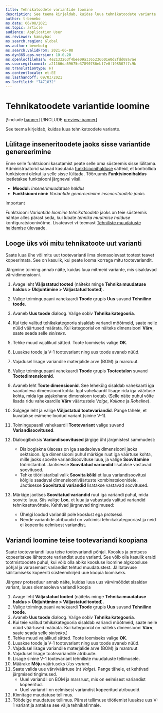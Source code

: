 ```yaml
---
title: Tehnikatoodete variantide loomine
description: See teema kirjeldab, kuidas luua tehnikatoodete variante
author: t-benebo
ms.date: 06/08/2021
ms.topic: article
audience: Application User
ms.reviewer: kamaybac
ms.search.region: Global
ms.author: benebotg
ms.search.validFrom: 2021-06-08
ms.dyn365.ops.version: 10.0.20
ms.openlocfilehash: 4e2133263f4bee09a3365236601e0d2fdd08a7ae
ms.sourcegitcommit: a21166da59675e37890786ebf7e0f198507f7c9b
ms.translationtype: HT
ms.contentlocale: et-EE
ms.lasthandoff: 09/03/2021
ms.locfileid: "7471832"
---
```

# <a name="generate-variants-for-engineering-products"></a>Tehnikatoodete variantide loomine

[!include [banner](../includes/banner.md)]
[!INCLUDE [preview-banner](../includes/preview-banner.md)]

See teema kirjeldab, kuidas luua tehnikatoodete variante.

## <a name="turn-on-variant-generation-for-engineering-products"></a>Lülitage inseneritoodete jaoks sisse variantide genereerimine

Enne selle funktsiooni kasutamist peate selle oma süsteemis sisse lülitama. Administraatorid saavad kasutada [funktsioonihalduse](../../fin-ops-core/fin-ops/get-started/feature-management/feature-management-overview.md) sätteid, et kontrollida funktsiooni olekut ja selle sisse lülitada. Tööruumis **Funktsioonihaldus** loetletakse funktsiooni järgneval viisil.

- **Moodul:** *Insenerimuudatuse haldus*
- **Funktsiooni nimi:** *Variantide genereerimine inseneritoodete jaoks*

> [!IMPORTANT]
> Funktsiooni *Variantide loomine tehnikatoodete* jaoks on teie süsteemis nähtav alles pärast seda, kui lubate *tehnika muutmise halduse* konfiguratsioonivõtme. Lisateavet vt teemast [Tehniliste muudatuste haldamise ülevaade](product-engineering-overview.md).

## <a name="generate-one-or-more-new-variants-of-an-engineering-product"></a>Looge üks või mitu tehnikatoote uut varianti

Saate luua ühe või mitu uut tootevarianti ilma olemasolevast tootest teavet kopeerimata. See on kasulik, kui peate looma korraga mitu tootevariandit.

Järgmine toiming annab näite, kuidas luua mitmeid variante, mis sisaldavad värvidimensiooni.

1. Avage leht **Väljastatud tooted** (näiteks minge **Tehnika muudatuse haldus \> Üldjuhtimine \> Väljastatud tooted**).
1. Valige toimingupaani vahekaardi **Toode** grupis **Uus** suvand **Tehniline toode**.
1. Avaneb **Uus toode** dialoog. Valige sobiv **Tehnika kategooria**.
1. Kui teie valitud tehikakategooria sisaldab variandi mõõtmeid, saate neile nüüd väärtused määrata. Kui kategoorial on näiteks dimensiooni **Värv**, saate seada selle *siniseks*.
1. Tehke muud vajalikud sätted. Toote loomiseks valige **OK**.
1. Luuakse toode ja V-1 tootevariant ning uus toode avaneb nüüd.
1. Vajadusel lisage variandile materjalide arve (BOM) ja marsruut.
1. Valige toimingupaani vahekaardi **Toode** grupis **Tooteetalon** suvand **Tootedimensioonid**.
1. Avaneb leht **Toote dimensioonid**. See lehekülg sisaldab vahekaarti iga saadaoleva dimensiooni kohta. Igal vahekaardil lisage rida iga väärtuse kohta, mida iga asjakohane dimensioon toetab. (Selle näite puhul võite lisada ridu vahekaardile **Värv** väärtustele *Valge*, *Kollane* ja *Roheline*).
1. Sulgege leht ja valige **Väljastatud tootevariandid**. Pange tähele, et kuvatakse esimene loodud variant (sinine V-1).
1. Toimingupaanil vahekaardil **Tootevariant** valige suvand **Variandisoovitused**.
1. Dialoogiboksis **Variandisoovitused** järgige üht järgmistest sammudest:

    - Dialoogiakna ülaosas on iga saadaoleva dimensiooni jaoks sektsioon. Iga dimensiooni puhul märkige ruut iga väärtuse kohta, mille jaoks soovite variandisoovituse luua, ja valige **Soovitamine** tööriistaribal. Jaotisesse **Soovitatud variandid** lisatakse vastavad soovitused.
    - Tehke tööriistaribal valik **Soovita kõiki** et luua variandisoovitusi kõigile saadaval dimensiooniväärtuste kombinatsioonidele. Jaotisesse **Soovitatud variandid** lisatakse vastavad soovitused.

1. Märkige jaotises **Soovitatud variandid** ruut iga variandi puhul, mida soovite luua. Siis valige **Loo**, et luua ja vabastada valitud variandid tehnikaettevõttele. Kehtivad järgnevad tingimused:

    - Ühelgi loodud variandil pole kooslust ega protsessi.
    - Nende variantide atribuudid on vaikimisi tehnikakategooriast ja neid ei kopeerita eelmisest variandist.

## <a name="generate-a-variant-as-a-copy-of-another-product-variant"></a>Variandi loomine teise tootevariandi koopiana

Saate tootevariandi luua teise tootevariandi põhjal. Kooslus ja protsess kopeeritakse lähtetoote variandist uude varianti. See võib olla kasulik eraldi tootmistoodete puhul, kui võib olla abiks koosluse loomine algkoosluse põhjal ja varasemast variandist tehtud muudatustest. Jälitatavuse säilitamiseks kopeeriti süsteemikirjed uue koopia loomiseks.

Järgnev protseduur annab näite, kuidas luua uus värvimõõdet sisaldav variant, luues olemasoleva variandi koopia

1. Avage leht **Väljastatud tooted** (näiteks minge **Tehnika muudatuse haldus \> Üldjuhtimine \> Väljastatud tooted**).
1. Valige toimingupaani vahekaardi **Toode** grupis **Uus** suvand **Tehniline toode**.
1. Avaneb **Uus toode** dialoog. Valige sobiv **Tehnika kategooria**.
1. Kui teie valitud tehikakategooria sisaldab variandi mõõtmeid, saate neile nüüd väärtused määrata. Kui kategoorial on näiteks dimensiooni **Värv**, saate seada selle *siniseks*.)
1. Tehke muud vajalikud sätted. Toote loomiseks valige **OK**.
1. Luuakse toode ja V-1 tootevariant ning uus toode avaneb nüüd.
1. Vajadusel lisage variandile materjalide arve (BOM) ja marsruut.
1. Vajadusel lisage tootevariandile atribuute.
1. Lisage sinine V-1 tootevariant tehniliste muudatuste tellimusele.
1. Määrake **Mõju** väärtuseks *Uus variant*.
1. Saate valida uue värviväärtuse (nt *Valge*). Pange tähele, et kehtivad järgmised tingimused. 
    - Uuel variandil on BOM ja marsruut, mis on eelmisest variandist kopeeritud.
    - Uuel variandil on eelmisest variandist kopeeritud atribuudid.
1. Kinnitage muudatuse tellimus.
1. Töödelge muudatuse tellimus. Pärast tellimuse töötlemist luuakse uus V-1 variant ja antakse see välja tehnikafirmale.
